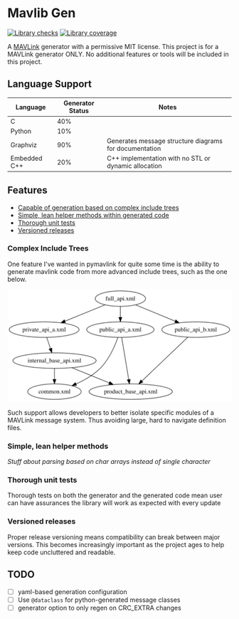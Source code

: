 # Mavlib Gen

[![Library checks](https://github.com/len0rd/mavlib_gen/actions/workflows/base.yml/badge.svg?branch=main&event=push)](https://github.com/len0rd/mavlib_gen/actions/workflows/base.yml) [![Library coverage](https://codecov.io/gh/len0rd/mavlib_gen/branch/main/graph/badge.svg?token=4HDIQKTBN8)](https://codecov.io/gh/len0rd/mavlib_gen)

A [MAVLink](https://mavlink.io/en/) generator with a permissive MIT license. This project is for a MAVLink generator ONLY.
No additional features or tools will be included in this project.

## Language Support

Language     | Generator Status | Notes
-------------|------------------|------
C            | 40%              |
Python       | 10%              |
Graphviz     | 90%              | Generates message structure diagrams for documentation
Embedded C++ | 20%              | C++ implementation with no STL or dynamic allocation

## Features

- [Capable of generation based on complex include trees](#complex-include-trees)
- [Simple, lean helper methods within generated code](#simple-lean-helper-methods)
- [Thorough unit tests](#thorough-unit-tests)
- [Versioned releases](#versioned-releases)

### Complex Include Trees

One feature I've wanted in pymavlink for quite some time is the ability to generate
mavlink code from more advanced include trees, such as the one below.

![example_of_complex_tree](docs/_img/complex_include_tree_ex.svg)

Such support allows developers to better isolate specific modules of a
MAVLink message system. Thus avoiding large, hard to navigate definition files.

### Simple, lean helper methods

*Stuff about parsing based on char arrays instead of single character*

### Thorough unit tests

Thorough tests on both the generator and the generated code mean user can have assurances the
library will work as expected with every update

### Versioned releases

Proper release versioning means compatibility can break between major versions. This becomes
increasingly important as the project ages to help keep code uncluttered and readable.

## TODO

- [ ] yaml-based generation configuration
- [ ] Use `@dataclass` for python-generated message classes
- [ ]  generator option to only regen on CRC_EXTRA changes

